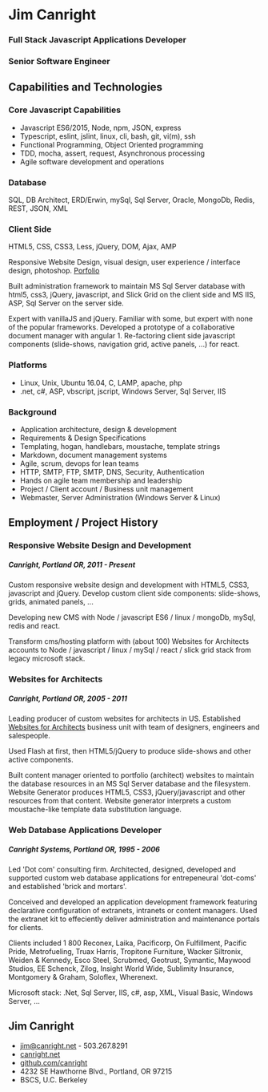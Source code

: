 # Jim Canright

### Full Stack Javascript Applications Developer
### Senior Software Engineer

## Capabilities and Technologies

### Core Javascript Capabilities

- Javascript ES6/2015, Node, npm, JSON, express
- Typescript, eslint, jslint, linux, cli, bash, git, vi(m), ssh
- Functional Programming, Object Oriented programming
- TDD, mocha, assert, request, Asynchronous processing
- Agile software development and operations

### Database

SQL, DB Architect, ERD/Erwin, mySql, Sql Server, Oracle, MongoDb, Redis, REST, JSON, XML

### Client Side

HTML5, CSS, CSS3, Less, jQuery, DOM, Ajax, AMP

Responsive Website Design, visual design, user experience / interface design, photoshop. [Porfolio](www.canright.net/client-side.hmd)

Built administration framework to maintain MS Sql Server database with html5, css3, jQuery, javascript, and Slick Grid on the client side and MS IIS, ASP, Sql Server on the server side.

Expert with vanillaJS and jQuery.  Familiar with some, but expert with none of the popular frameworks.  Developed a prototype of a collaborative document manager with angular 1.  Re-factoring client side javascript components (slide-shows, navigation grid, active panels, ...) for react.

### Platforms

- Linux, Unix, Ubuntu 16.04, C, LAMP, apache, php
- .net, c#, ASP, vbscript, jscript, Windows Server, Sql Server, IIS

### Background

- Application architecture, design & development
- Requirements & Design Specifications
- Templating, hogan, handlebars, moustache, template strings
- Markdown, document management systems
- Agile, scrum, devops for lean teams
- HTTP, SMTP, FTP, SMTP, DNS, Security, Authentication
- Hands on agile team membership and leadership
- Project / Client account / Business unit management
- Webmaster, Server Administration (Windows Server & Linux)

## Employment / Project History

### Responsive Website Design and Development

##### Canright, Portland OR, 2011 - Present

Custom responsive website design and development with HTML5, CSS3, javascript and jQuery.  Develop custom client side components: slide-shows, grids, animated panels, ...

Developing new CMS with Node / javascript ES6 / linux / mongoDb, mySql, redis and react.

Transform cms/hosting platform with (about 100) Websites for Architects accounts to Node / javascript / linux / mySql / react / slick grid stack from legacy microsoft stack.

### Websites for Architects

##### Canright, Portland OR, 2005 - 2011

Leading producer of custom websites for architects in US.  Established [Websites for Architects](http://canright.com) business unit with team of designers, engineers and salespeople.

Used Flash at first, then HTML5/jQuery to produce slide-shows and other active components.

Built content manager oriented to portfolio (architect) websites to maintain the database resources in an MS Sql Server database and the filesystem.  Website Generator produces HTML5, CSS3, jQuery/javascript and other resources from that content.  Website generator interprets a custom moustache-like template data substitution language.

### Web Database Applications Developer

##### Canright Systems, Portland OR, 1995 - 2006

Led 'Dot com' consulting firm.  Architected, designed, developed and supported custom web database applications for entrepeneural 'dot-coms' and established 'brick and mortars'.

Conceived and developed an application development framework featuring declarative configuration of extranets, intranets or content managers.  Used the extranet kit to effeciently deliver administration and maintenance portals for clients.

Clients included 1 800 Reconex, Laika, Pacificorp, On Fulfillment, Pacific Pride, Metrofueling, Truax Harris, Tropitone Furniture, Wacker Siltronix, Weiden & Kennedy, Esco Steel, Scrubmed, Geotrust, Symantic, Maywood Studios, EE Schenck, Zilog, Insight World Wide, Sublimity Insurance, Montgomery & Graham, Soloflex, Wherenext.

Microsoft stack: .Net, Sql Server, IIS, c#, asp, XML, Visual Basic, Windows Server, ...

## Jim Canright

- jim@canright.net - 503.267.8291
- [canright.net](http://www.canright.net)
- [github.com/canright](http://github.com/canright)
- 4232 SE Hawthorne Blvd., Portland, OR 97215
- BSCS, U.C. Berkeley